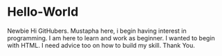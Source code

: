 # Hello-World
Newbie 
Hi GitHubers.
Mustapha here, i begin having interest in programming.
I am here to learn and work as beginner.
I wanted to begin with HTML.
I need advice too on how to build my skill.
Thank You.
